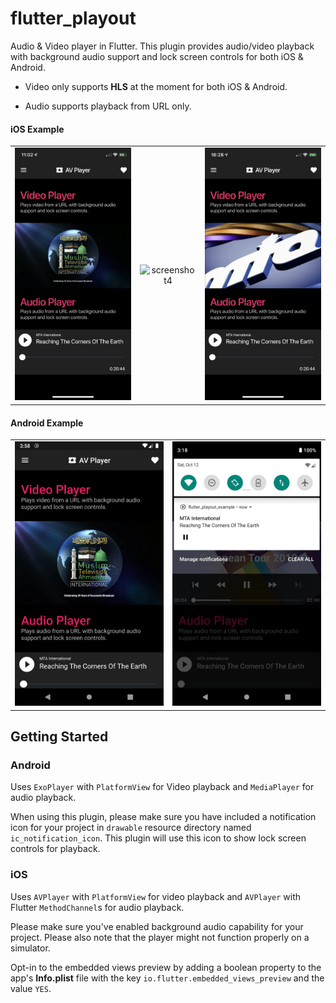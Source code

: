 # flutter_playout

Audio & Video player in Flutter. This plugin provides audio/video playback with background audio 
support and lock screen controls for both iOS & Android.

* Video only supports **HLS** at the moment for both iOS & Android.

* Audio supports playback from URL only.

#### iOS Example
||||
:---: |:---:| :---:
![screenshot1](sc1.png)|![screenshot4](sc4.png)|![screenshot3](sc3.png)

#### Android Example
|||
:---: |:---:
![screenshot5](sc5.png)|![screenshot6](sc6.png)

## Getting Started

### Android

Uses `ExoPlayer` with `PlatformView` for Video playback and `MediaPlayer` for audio playback.

When using this plugin, please make sure you have included a notification icon 
for your project in `drawable` resource directory named `ic_notification_icon`.
This plugin will use this icon to show lock screen controls for playback.

### iOS

Uses `AVPlayer` with `PlatformView` for video playback and `AVPlayer` with Flutter 
`MethodChannel`s for audio playback.

Please make sure you've enabled background audio capability for your project.
Please also note that the player might not function properly on a simulator.

Opt-in to the embedded views preview by adding a boolean property to the app's 
**Info.plist** file with the key `io.flutter.embedded_views_preview` and the value `YES`.
